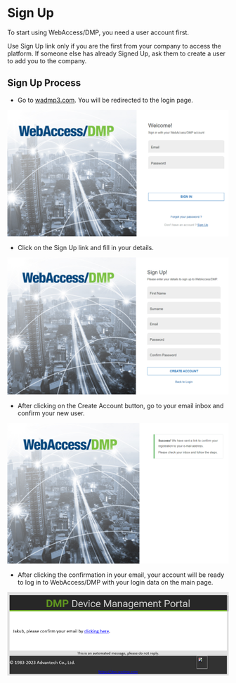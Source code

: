 # Sign Up

To start using WebAccess/DMP, you need a user account first. 

Use Sign Up link only if you are the first from your company to access the platform. If someone else has already Signed Up, ask them to create a user to add you to the company.



## Sign Up Process

- Go to [wadmp3.com](https://wadmp3.com). You will be redirected to the login page.

![Login Page](./LogIn.png)

- Click on the Sign Up link and fill in your details.

![Sign Up Page](./SignUp.png)

- After clicking on the Create Account button, go to your email inbox and confirm your new user.
  
![Email Confirmation](./EmailConfirm.png)

- After clicking the confirmation in your email, your account will be ready to log in to WebAccess/DMP with your login data on the main page.

![Email Click](./emailconfirm2.png)

